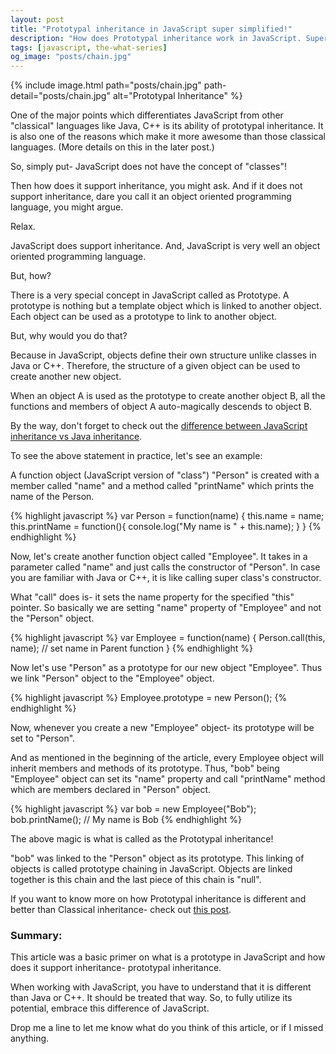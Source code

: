 ```yaml
---
layout: post
title: "Prototypal inheritance in JavaScript super simplified!"
description: "How does Prototypal inheritance work in JavaScript. Super simple explanation of what prototypal inheritance in JavaScript. What is dynamic inheritance. Nuances of Prototypal inheritance."
tags: [javascript, the-what-series]
og_image: "posts/chain.jpg"
---
```


{% include image.html path="posts/chain.jpg" path-detail="posts/chain.jpg" alt="Prototypal Inheritance" %}


One of the major points which differentiates JavaScript from other "classical" languages like Java, C++ is its ability of prototypal inheritance. It is also one of the reasons which make it more awesome than those classical languages. (More details on this in the later post.)

So, simply put- JavaScript does not have the concept of "classes"!

Then how does it support inheritance, you might ask. And if it does not support inheritance, dare you call it an object oriented programming language, you might argue.

Relax.

JavaScript does support inheritance. And, JavaScript is very well an object oriented programming language.

But, how?

There is a very special concept in JavaScript called as Prototype. A prototype is nothing but a template object which is linked to another object. Each object can be used as a prototype to link to another object. 

But, why would you do that?

Because in JavaScript, objects define their own structure unlike classes in Java or C++. Therefore, the structure of a given object can be used to create another new object.

When an object A is used as the prototype to create another object B, all the functions and members of object A auto-magically descends to object B.

By the way, don't forget to check out the [difference between JavaScript inheritance vs Java inheritance](http://ngninja.com/posts/prototypal-vs-classical-inheritance).

To see the above statement in practice, let's see an example:

A function object (JavaScript version of "class") "Person" is created with a member called "name" and a method called "printName" which prints the name of the Person.

{% highlight javascript %}
var Person = function(name) {
	this.name = name;
	this.printName = function(){
		console.log("My name is " + this.name);
	}
}
{% endhighlight %}

Now, let's create another function object called "Employee". It takes in a parameter called "name" and just calls the constructor of "Person". In case you are familiar with Java or C++, it is like calling super class's constructor.

What "call" does is- it sets the name property for the specified "this" pointer. So basically we are setting "name" property of "Employee" and not the "Person" object.

{% highlight javascript %}
var Employee = function(name) {
	Person.call(this, name); // set name in Parent function
}
{% endhighlight %}

Now let's use "Person" as a prototype for our new object "Employee". Thus we link "Person" object to the "Employee" object.

{% highlight javascript %}
Employee.prototype = new Person();
{% endhighlight %}

Now, whenever you create a new "Employee" object- its prototype will be set to "Person". 

And as mentioned in the beginning of the article, every Employee object will inherit members and methods of its prototype. Thus, "bob" being "Employee" object can set its "name" property and call "printName" method which are members declared in "Person" object.

{% highlight javascript %}
var bob = new Employee("Bob");
bob.printName(); // My name is Bob
{% endhighlight %}

The above magic is what is called as the Prototypal inheritance!

"bob" was linked to the "Person" object as its prototype. This linking of objects is called prototype chaining in JavaScript. Objects are linked together is this chain and the last piece of this chain is "null".

If you want to know more on how Prototypal inheritance is different and better than Classical inheritance- check out [this post](http://ngninja.com/posts/prototypal-vs-classical-inheritance).


### Summary:
This article was a basic primer on what is a prototype in JavaScript and how does it support inheritance- prototypal inheritance.

When working with JavaScript, you have to understand that it is different than Java or C++. It should be treated that way. So, to fully utilize its potential, embrace this difference of JavaScript.

Drop me a line to let me know what do you think of this article, or if I missed anything.




